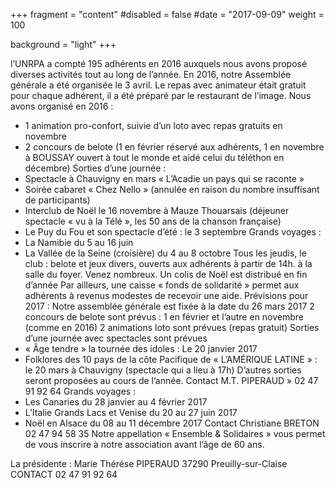 +++
fragment = "content"
#disabled = false
#date = "2017-09-09"
weight = 100

background = "light"
+++

l’UNRPA a compté 195 adhérents en 2016 auxquels nous avons proposé diverses activités tout au long de l’année. En 2016, notre Assemblée générale a été organisée le 3 avril. Le repas avec animateur était gratuit pour chaque adhérent, il a été préparé par le restaurant de l’image. Nous avons organisé en 2016 : 

* 1 animation pro-confort, suivie d’un loto avec repas gratuits en novembre
* 2 concours de belote (1 en février réservé aux adhérents, 1 en novembre à BOUSSAY ouvert à tout le monde et aidé celui du téléthon en décembre) Sorties d’une journée :
* Spectacle à Chauvigny en mars « L’Acadie un pays qui se raconte »
* Soirée cabaret « Chez Nello » (annulée en raison du nombre insuffisant de participants)
* Interclub de Noël le 16 novembre à Mauze Thouarsais (déjeuner spectacle « vu à la Télé », les 50 ans de la chanson française)
* Le Puy du Fou et son spectacle d’été : le 3 septembre Grands voyages :
* La Namibie du 5 au 16 juin
* La Vallée de la Seine (croisière) du 4 au 8 octobre Tous les jeudis, le club : belote et jeux divers, ouverts aux adhérents à partir de 14h. à la salle du foyer. Venez nombreux. Un colis de Noël est distribué en fin d’année Par ailleurs, une caisse « fonds de solidarité » permet aux adhérents à revenus modestes de recevoir une aide. Prévisions pour 2017 : Notre assemblée générale est fixée à la date du 26 mars 2017 2 concours de belote sont prévus : 1 en février et l’autre en novembre (comme en 2016) 2 animations loto sont prévues (repas gratuit) Sorties d’une journée avec spectacles sont prévues
* « Âge tendre » la tournée des idoles : Le 20 janvier 2017
* Folklores des 10 pays de la côte Pacifique de « L’AMÉRIQUE LATINE » : le 20 mars à Chauvigny (spectacle qui a lieu à 17h) D’autres sorties seront proposées au cours de l’année. Contact M.T. PIPERAUD » 02 47 91 92 64 Grands voyages :
* Les Canaries du 28 janvier au 4 février 2017
* L’Italie Grands Lacs et Venise du 20 au 27 juin 2017
* Noël en Alsace du 08 au 11 décembre 2017 Contact Christiane BRETON 02 47 94 58 35 Notre appellation « Ensemble & Solidaires » vous permet de vous inscrire à notre association avant l’âge de 60 ans.

La présidente : Marie Thérése PIPERAUD 37290 Preuilly-sur-Claise CONTACT 02 47 91 92 64






